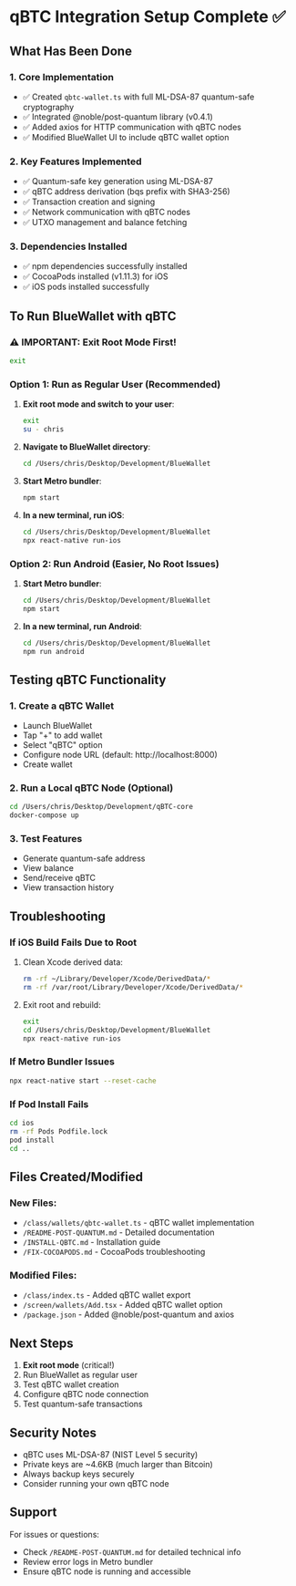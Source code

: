 # qBTC Integration Setup Complete ✅

## What Has Been Done

### 1. **Core Implementation**
- ✅ Created `qbtc-wallet.ts` with full ML-DSA-87 quantum-safe cryptography
- ✅ Integrated @noble/post-quantum library (v0.4.1)
- ✅ Added axios for HTTP communication with qBTC nodes
- ✅ Modified BlueWallet UI to include qBTC wallet option

### 2. **Key Features Implemented**
- ✅ Quantum-safe key generation using ML-DSA-87
- ✅ qBTC address derivation (bqs prefix with SHA3-256)
- ✅ Transaction creation and signing
- ✅ Network communication with qBTC nodes
- ✅ UTXO management and balance fetching

### 3. **Dependencies Installed**
- ✅ npm dependencies successfully installed
- ✅ CocoaPods installed (v1.11.3) for iOS
- ✅ iOS pods installed successfully

## To Run BlueWallet with qBTC

### ⚠️ IMPORTANT: Exit Root Mode First!
```bash
exit
```

### Option 1: Run as Regular User (Recommended)

1. **Exit root mode and switch to your user**:
   ```bash
   exit
   su - chris
   ```

2. **Navigate to BlueWallet directory**:
   ```bash
   cd /Users/chris/Desktop/Development/BlueWallet
   ```

3. **Start Metro bundler**:
   ```bash
   npm start
   ```

4. **In a new terminal, run iOS**:
   ```bash
   cd /Users/chris/Desktop/Development/BlueWallet
   npx react-native run-ios
   ```

### Option 2: Run Android (Easier, No Root Issues)

1. **Start Metro bundler**:
   ```bash
   cd /Users/chris/Desktop/Development/BlueWallet
   npm start
   ```

2. **In a new terminal, run Android**:
   ```bash
   cd /Users/chris/Desktop/Development/BlueWallet
   npm run android
   ```

## Testing qBTC Functionality

### 1. Create a qBTC Wallet
- Launch BlueWallet
- Tap "+" to add wallet
- Select "qBTC" option
- Configure node URL (default: http://localhost:8000)
- Create wallet

### 2. Run a Local qBTC Node (Optional)
```bash
cd /Users/chris/Desktop/Development/qBTC-core
docker-compose up
```

### 3. Test Features
- Generate quantum-safe address
- View balance
- Send/receive qBTC
- View transaction history

## Troubleshooting

### If iOS Build Fails Due to Root
1. Clean Xcode derived data:
   ```bash
   rm -rf ~/Library/Developer/Xcode/DerivedData/*
   rm -rf /var/root/Library/Developer/Xcode/DerivedData/*
   ```

2. Exit root and rebuild:
   ```bash
   exit
   cd /Users/chris/Desktop/Development/BlueWallet
   npx react-native run-ios
   ```

### If Metro Bundler Issues
```bash
npx react-native start --reset-cache
```

### If Pod Install Fails
```bash
cd ios
rm -rf Pods Podfile.lock
pod install
cd ..
```

## Files Created/Modified

### New Files:
- `/class/wallets/qbtc-wallet.ts` - qBTC wallet implementation
- `/README-POST-QUANTUM.md` - Detailed documentation
- `/INSTALL-QBTC.md` - Installation guide
- `/FIX-COCOAPODS.md` - CocoaPods troubleshooting

### Modified Files:
- `/class/index.ts` - Added qBTC wallet export
- `/screen/wallets/Add.tsx` - Added qBTC wallet option
- `/package.json` - Added @noble/post-quantum and axios

## Next Steps

1. **Exit root mode** (critical!)
2. Run BlueWallet as regular user
3. Test qBTC wallet creation
4. Configure qBTC node connection
5. Test quantum-safe transactions

## Security Notes

- qBTC uses ML-DSA-87 (NIST Level 5 security)
- Private keys are ~4.6KB (much larger than Bitcoin)
- Always backup keys securely
- Consider running your own qBTC node

## Support

For issues or questions:
- Check `/README-POST-QUANTUM.md` for detailed technical info
- Review error logs in Metro bundler
- Ensure qBTC node is running and accessible
